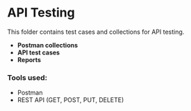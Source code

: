 # API Testing

This folder contains test cases and collections for API testing.

- **Postman collections**
- **API test cases**
- **Reports**

### Tools used:
- Postman
- REST API (GET, POST, PUT, DELETE)
